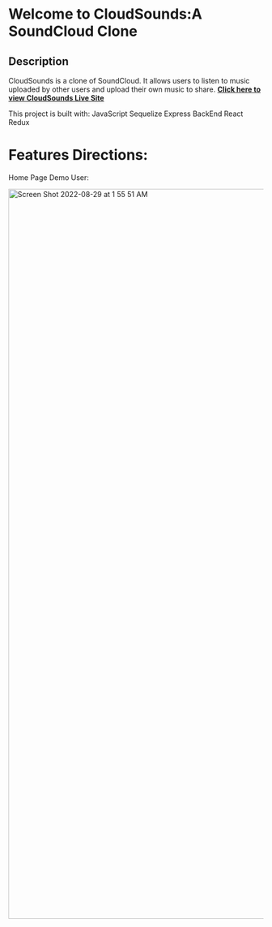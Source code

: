 # Welcome to CloudSounds:A SoundCloud Clone

## Description 
 CloudSounds is a clone of SoundCloud. It allows users to listen to music uploaded by other users and upload their own music to share. **[Click here to view CloudSounds Live Site](https://soundcloud-clo.herokuapp.com/)** 

This project is built with:
JavaScript
Sequelize
Express
BackEnd 
React
Redux

# Features Directions: 

Home Page Demo User: 

<img width="1440" alt="Screen Shot 2022-08-29 at 1 55 51 AM" src="https://user-images.githubusercontent.com/101391912/187164279-342c0a92-5e88-4bcf-9b73-10abb9baeb05.png">

